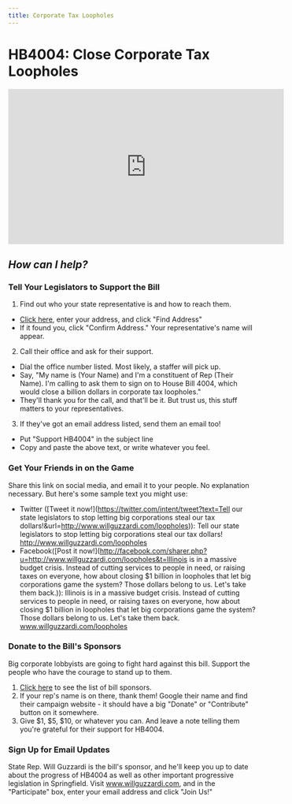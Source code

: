 ```yaml
---
title: Corporate Tax Loopholes
---
```


# HB4004: Close Corporate Tax Loopholes

<iframe width="560" height="315" src="https://www.youtube.com/embed/hx-V069fl7E" frameborder="0" allowfullscreen></iframe>

## _How can I help?_

### Tell Your Legislators to Support the Bill
1. Find out who your state representative is and how to reach them.
 * [Click here](http://www.elections.il.gov/districtlocator/addressfinder.aspx), enter your address, and click "Find Address"
 * If it found you, click "Confirm Address." Your representative's name will appear.
2. Call their office and ask for their support.
 * Dial the office number listed. Most likely, a staffer will pick up.
 * Say, "My name is (Your Name) and I'm a constituent of Rep (Their Name). I'm calling to ask them to sign on to House Bill 4004, which would close a billion dollars in corporate tax loopholes."
 * They'll thank you for the call, and that'll be it. But trust us, this stuff matters to your representatives.
3. If they've got an email address listed, send them an email too!
 * Put "Support HB4004" in the subject line
 * Copy and paste the above text, or write whatever you feel.


### Get Your Friends in on the Game
Share this link on social media, and email it to your people. No explanation necessary. But here's some sample text you might use:

* Twitter ([Tweet it now!](https://twitter.com/intent/tweet?text=Tell our state legislators to stop letting big corporations steal our tax dollars!&url=http://www.willguzzardi.com/loopholes)): Tell our state legislators to stop letting big corporations steal our tax dollars! http://www.willguzzardi.com/loopholes
* Facebook([Post it now!](http://facebook.com/sharer.php?u=http://www.willguzzardi.com/loopholes&t=Illinois is in a massive budget crisis. Instead of cutting services to people in need, or raising taxes on everyone, how about closing $1 billion in loopholes that let big corporations game the system? Those dollars belong to us. Let's take them back.)): Illinois is in a massive budget crisis. Instead of cutting services to people in need, or raising taxes on everyone, how about closing $1 billion in loopholes that let big corporations game the system? Those dollars belong to us. Let's take them back. www.willguzzardi.com/loopholes


### Donate to the Bill's Sponsors
Big corporate lobbyists are going to fight hard against this bill. Support the people who have the courage to stand up to them.

1. [Click here](http://ilga.gov/legislation/billstatus.asp?DocNum=4004&GAID=14&GA=100&DocTypeID=HB&LegID=106319&SessionID=91) to see the list of bill sponsors.
2. If your rep's name is on there, thank them! Google their name and find their campaign website - it should have a big "Donate" or "Contribute" button on it somewhere.
3. Give $1, $5, $10, or whatever you can. And leave a note telling them you're grateful for their support for HB4004.


### Sign Up for Email Updates
State Rep. Will Guzzardi is the bill's sponsor, and he'll keep you up to date about the progress of HB4004 as well as other important progressive legislation in Springfield. Visit www.willguzzardi.com, and in the "Participate" box, enter your email address and click "Join Us!"
